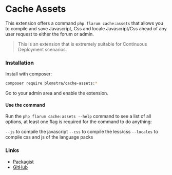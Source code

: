 # Cache Assets

This extension offers a command `php flarum cache:assets` that allows you to compile and save Javascript, Css and locale Javascript/Css ahead of any user request to either the forum or admin.

> This is an extension that is extremely suitable for Continuous Deployment scenarios.

### Installation

Install with composer:

```sh
composer require blomstra/cache-assets:*
```

Go to your admin area and enable the extension.

#### Use the command

Run the `php flarum cache:assets --help` command to see a list of all options, at least one flag is required for the command to do anything:

`--js` to compile the javascript
`--css` to compile the less/css
`--locales` to compile css and js of the language packs

### Links

- [Packagist](https://packagist.org/packages/blomstra/cache-assets)
- [GitHub](https://github.com/blomstra/flarum-ext-cache-assets)
